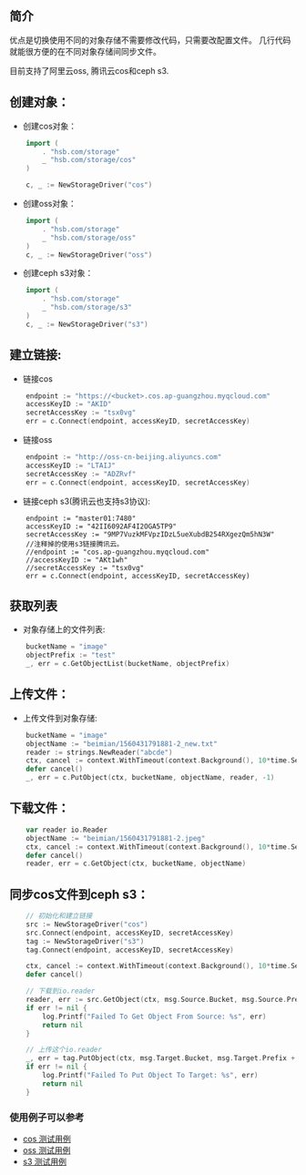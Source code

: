 ## 简介
优点是切换使用不同的对象存储不需要修改代码，只需要改配置文件。
几行代码就能很方便的在不同对象存储间同步文件。

目前支持了阿里云oss, 腾讯云cos和ceph s3.


## 创建对象：
* 创建cos对象：
``` go
    import (
        . "hsb.com/storage"
        _ "hsb.com/storage/cos"
    )

    c, _ := NewStorageDriver("cos")
```

* 创建oss对象：
``` go
    import (
        . "hsb.com/storage"
        _ "hsb.com/storage/oss"
    )
    c, _ := NewStorageDriver("oss")
```

* 创建ceph s3对象：
``` go
    import (
        . "hsb.com/storage"
        _ "hsb.com/storage/s3"
    )
    c, _ := NewStorageDriver("s3")
```

## 建立链接:

* 链接cos
``` go
    endpoint := "https://<bucket>.cos.ap-guangzhou.myqcloud.com"
    accessKeyID := "AKID"
    secretAccessKey := "tsx0vg"
    err = c.Connect(endpoint, accessKeyID, secretAccessKey)
```

*  链接oss
``` go
    endpoint := "http://oss-cn-beijing.aliyuncs.com"
    accessKeyID := "LTAIJ"
    secretAccessKey := "ADZRvf"
    err = c.Connect(endpoint, accessKeyID, secretAccessKey)
```

* 链接ceph s3(腾讯云也支持s3协议):
```
    endpoint := "master01:7480"
    accessKeyID := "42II6092AF4I2OGA5TP9"
    secretAccessKey := "9MP7VuzkMFVpzIDzL5ueXubdB254RXgezQm5hN3W"
    //注释掉的使用s3链接腾讯云。
    //endpoint := "cos.ap-guangzhou.myqcloud.com"
    //accessKeyID := "AKt1wh"
    //secretAccessKey := "tsx0vg"
    err = c.Connect(endpoint, accessKeyID, secretAccessKey)
```

## 获取列表
* 对象存储上的文件列表:
``` go
    bucketName = "image"
    objectPrefix := "test"
    _, err = c.GetObjectList(bucketName, objectPrefix)
```

## 上传文件：
* 上传文件到对象存储:
``` go
    bucketName = "image"
    objectName := "beimian/1560431791881-2_new.txt"
    reader := strings.NewReader("abcde")
    ctx, cancel := context.WithTimeout(context.Background(), 10*time.Second)
    defer cancel()
    _, err = c.PutObject(ctx, bucketName, objectName, reader, -1)
```

## 下载文件：
``` go
    var reader io.Reader
    objectName := "beimian/1560431791881-2.jpeg"
    ctx, cancel := context.WithTimeout(context.Background(), 10*time.Second)
    defer cancel()
    reader, err = c.GetObject(ctx, bucketName, objectName)
```

## 同步cos文件到ceph s3：
``` go
    // 初始化和建立链接 
    src := NewStorageDriver("cos")
    src.Connect(endpoint, accessKeyID, secretAccessKey)
    tag := NewStorageDriver("s3")
    tag.Connect(endpoint, accessKeyID, secretAccessKey)

    ctx, cancel := context.WithTimeout(context.Background(), 10*time.Second)
    defer cancel()

    // 下载到io.reader
    reader, err := src.GetObject(ctx, msg.Source.Bucket, msg.Source.Prefix + msg.Source.Name)
    if err != nil {
        log.Printf("Failed To Get Object From Source: %s", err)
        return nil
    }

    // 上传这个io.reader
    _, err = tag.PutObject(ctx, msg.Target.Bucket, msg.Target.Prefix + msg.Target.Name, reader, -1)
    if err != nil {
        log.Printf("Failed To Put Object To Target: %s", err)
        return nil
    }

```

### 使用例子可以参考
* [cos 测试用例](cos/cosclient_test.go)
* [oss 测试用例](oss/ossclient_test.go)
* [s3 测试用例](s3/s3client_test.go)


